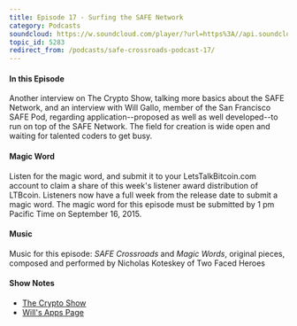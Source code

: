```yaml
---
title: Episode 17 - Surfing the SAFE Network
category: Podcasts
soundcloud: https://w.soundcloud.com/player/?url=https%3A//api.soundcloud.com/tracks/225173394
topic_id: 5283
redirect_from: /podcasts/safe-crossroads-podcast-17/
---
```


#### In this Episode

Another interview on The Crypto Show, talking more basics about the SAFE Network, and an interview with Will Gallo, member of the San Francisco SAFE Pod, regarding application--proposed as well as well developed--to run on top of the SAFE Network. The field for creation is wide open and waiting for talented coders to get busy.

#### Magic Word

Listen for the magic word, and submit it to your LetsTalkBitcoin.com account to claim a share of this week's listener award distribution of LTBcoin. Listeners now have a full week from the release date to submit a magic word. The magic word for this episode must be submitted by 1 pm Pacific Time on September 16, 2015.

#### Music

Music for this episode: _SAFE Crossroads_ and _Magic Words_, original pieces, composed and performed by Nicholas Koteskey of Two Faced Heroes

#### Show Notes

- [The Crypto Show](http://thecryptoshow.com)
- [Will's Apps Page](http://tiny.cc/appsite)
